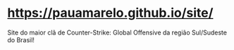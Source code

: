 # https://pauamarelo.github.io/site/

Site do maior clã de Counter-Strike: Global Offensive da região Sul/Sudeste do Brasil!
